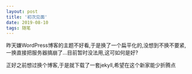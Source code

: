 ```yaml
---
layout: post
title: '初次见面'
date: 2019-08-10
tags: 随笔
---
```


昨天嫌WordPress博客的主题不好看,于是换了一个扁平化的,没想到不换不要紧,一换直接把服务器搞崩了...目前暂时没法用,这可如何是好?

正好之前想过换个博客,于是就下载了一套jekyll,希望在这个新家能少折腾点
